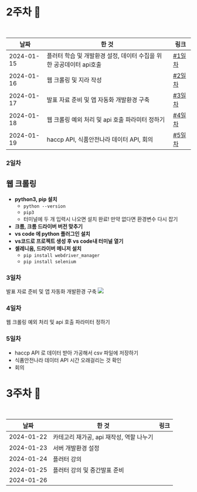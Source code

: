 
# 2주차 🎀
<br>


| 날짜         | 한 것                                      | 링크           |
|------------|------------------------------------------|--------------|
| 2024-01-15 | 플러터 학습 및 개발환경 설정, 데이터 수집을 위한 공공데이터 api호출 | [#1일차](#1일차) |
| 2024-01-16 | 웹 크롤링 및 지라 작성                            | [#2일차](#2일차) |
| 2024-01-17 | 발표 자료 준비 및 앱 자동화 개발환경 구축                 | [#3일차](#3일차) |
| 2024-01-18 | 웹 크롤링 예외 처리 및 api 호출 파라미터 정하기            | [#4일차](#4일차) |
| 2024-01-19 | haccp API, 식품안전나라 데이터 API, 회의     | [#5일차](#5일차) |


### 2일차
## 웹 크롤링
- **python3, pip 설치** 
    - ```python --version```
    - ```pip3```
    - 터미널에 두 개 입력시 나오면 설치 완료! 만약 없다면 환경변수 다시 잡기
- **크롬, 크롬 드라이버 버전 맞추기**
- **vs code 에 python 플러그인 설치**
- **vs코드로 프로젝트 생성 후 vs code내 터미널 열기**
- **셀레니움, 드라이버 메니저 설치**
    - ```pip install webdriver_manager```
    - ```pip install selenium```

### 3일차
발표 자료 준비 및 앱 자동화 개발환경 구축
<img src="img/appium.PNG">


### 4일차
웹 크롤링 예외 처리 및 api 호출 파라미터 정하기


### 5일차
- haccp API 로 데이터 받아 가공해서 csv 파일에 저장하기
- 식품안전나라 데이터 API 시간 오래걸리는 것 확인
- 회의

# 3주차 💙
<br>


| 날짜         | 한 것                       | 링크           |
|------------|---------------------------|--------------|
| 2024-01-22 | 카테고리 재가공, api 재작성, 역할 나누기 | |
| 2024-01-23 | 서버 개발환경 설정                |              |
| 2024-01-24 | 플러터 강의                    |              |
| 2024-01-25 | 플러터 강의 및 중간발표 준비      |              |
| 2024-01-26 |                           |              |




